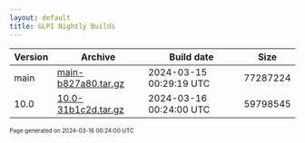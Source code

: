 ```yaml
---
layout: default
title: GLPI Nightly Builds
---
```


Version|Archive|Build date|Size
---|---|---|---
main|[main-b827a80.tar.gz](main-b827a80.tar.gz)|2024-03-15 00:29:19 UTC|77287224
10.0|[10.0-31b1c2d.tar.gz](10.0-31b1c2d.tar.gz)|2024-03-16 00:24:00 UTC|59798545

<font size="1">Page generated on 2024-03-16 00:24:00 UTC</font>
